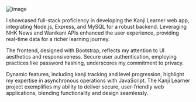 ![image](https://github.com/RayFFH/KanjiWebsite/assets/57190209/1963eb37-3020-4c7b-acb9-c430daf01dae)

I showcased full-stack proficiency in developing the Kanji Learner web app, integrating Node.js, Express, and MySQL for a robust backend. Leveraging NHK News and Wanikani APIs enhanced the user experience, providing real-time data for a richer learning journey.

The frontend, designed with Bootstrap, reflects my attention to UI aesthetics and responsiveness. Secure user authentication, employing practices like password hashing, underscores my commitment to privacy.

Dynamic features, including kanji tracking and level progression, highlight my expertise in asynchronous operations with JavaScript. The Kanji Learner project exemplifies my ability to deliver secure, user-friendly web applications, blending functionality and design seamlessly.
  

  


 



 





